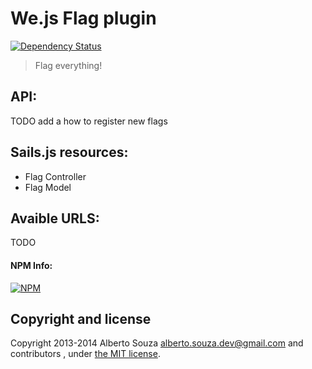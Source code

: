 # We.js Flag plugin

[![Dependency Status](https://david-dm.org/wejs/we-plugin-flag.png)](https://david-dm.org/wejs/we-plugin-flag)

> Flag everything!

## API:
TODO add a how to register new flags

## Sails.js resources:

 - Flag Controller
 - Flag Model

## Avaible URLS:
TODO

#### NPM Info:
[![NPM](https://nodei.co/npm/we-plugin-flag.png?downloads=true&downloadRank=true&stars=true)](https://nodei.co/npm/we-plugin-flag/)

## Copyright and license

Copyright 2013-2014 Alberto Souza <alberto.souza.dev@gmail.com> and contributors , under [the MIT license](LICENSE).
